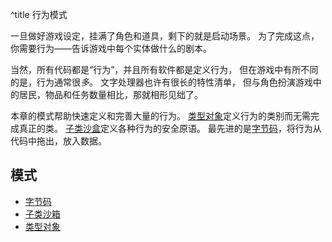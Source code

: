 ^title 行为模式

一旦做好游戏设定，挂满了角色和道具，剩下的就是启动场景。
为了完成这点，你需要行为——告诉游戏中每个实体做什么的剧本。

当然，所有代码都是“行为”，并且所有软件都是定义行为，
但在游戏中有所不同的是，行为通常很*多*。
文字处理器也许有很长的特性清单，
但与角色扮演游戏中的居民，物品和任务数量相比，那就相形见绌了。

本章的模式帮助快速定义和完善大量的行为。
[类型对象](type-object.html)定义行为的类别而无需完成真正的类。
[子类沙盒](subclass-sandbox.html)定义各种行为的安全原语。
最先进的是[字节码](bytecode.html)，将行为从代码中拖出，放入数据。

## 模式

* [字节码](bytecode.html)
* [子类沙箱](subclass-sandbox.html)
* [类型对象](type-object.html)
